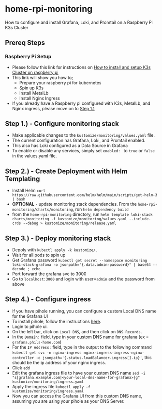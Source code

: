 # home-rpi-monitoring
How to configure and install Grafana, Loki, and Promtail on a Raspberry Pi K3s Cluster

## Prereq Steps
### Raspberry Pi Setup
- Please follow this link for instructions on [How to install and setup K3s Cluster on raspberry pi](https://github.com/philgladman/home-rpi-k3s-cluster.git)
- This link will show you how to;
  - Prepare your raspberry pi for kubernetes
  - Spin up K3s
  - Install MetalLb
  - Install Nginx Ingress
- If you already have a Raspberry pi configured with K3s, MetalLb, and Nginx ingress, please move on to [Step 1.)](README.md#step-1---configure-monitoring-stack)

## Step 1.) - Configure monitoring stack
- Make applicable changes to the `kustomize/monitoring/values.yaml` file.
- The current configuration has Grafana, Loki, and Promtail enabled.
- This also has Loki configured as a Data Source in Grafana
- To enable or disable any services, simply set `enabled: ` to `true` or `false` in the values.yaml file.

## Step 2.) - Create Deployment with Helm Templating
- Install Helm `curl https://raw.githubusercontent.com/helm/helm/main/scripts/get-helm-3 | bash`
- __OPTIONAL__ - update monitoring stack dependencies. From the `home-rpi-monitoring/charts/monitoring`, run `helm dependency build`
- from the `home-rpi-monitoring` directory, run `helm template loki-stack charts/monitoring -f kustomize/monitoring/values.yaml --include-crds --debug > kustomize/monitoring/release.yaml`

## Step 3.) - Deploy monitoring stack
- Depoly with `kubectl apply -k kustomize/.`
- Wait for all pods to spin up
- Get Grafana password `kubectl get secret --namespace monitoring loki-stack-grafana -o jsonpath="{.data.admin-password}" | base64 --decode ; echo`
- Port forward the grafana svc to 3000
- Go to `localhost:3000` and login with user=`admin` and the password from above

## Step 4.) - Configure ingress
- If you have pihole running, you can configure a custom Local DNS name for the Grafana UI
- To install pihole, follow the instructions [here](https://github.com/philgladman/home-rpi-pihole.git).
- Login to pihole ui.
- On the left bar, click on `Local DNS`, and then click on `DNS Records`.
- In the `Domain:` field, type in your custom DNS name for grafana (ex = `grafana.phils-home.com`)
- For the `IP Address:` field, type in the output to the following command `kubectl get svc -n nginx-ingress nginx-ingress-ingress-nginx-controller -o jsonpath='{.status.loadBalancer.ingress[].ip}'`, this should be the ip address of your nginx ingress.
- Click `add`
- Edit the grafana ingress file to have your custom DNS name `sed -i "s|grafana.example.com|<your-local-dns-name-for-grafana>|g" kustomize/monitoring/ingress.yaml`
- Apply the ingress file `kubectl apply -f kustomize/monitoring/ingress.yaml`
- Now you can access the Grafana UI from this custom DNS name, assuming you are using your pihole as your DNS Server.
